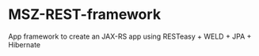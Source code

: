 MSZ-REST-framework
==================

App framework to create an JAX-RS app using RESTeasy + WELD + JPA + Hibernate
